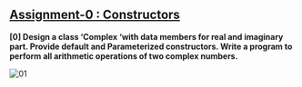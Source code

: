 ## [Assignment-0 : Constructors](https://github.com/shinchancode/Object-Oriented-Programming-Lab/tree/main/0%20Constructor)

**[0] Design a class ‘Complex ‘with data members for real and imaginary part. Provide default and Parameterized constructors. Write a program to perform all arithmetic operations of two complex numbers.**

![01](https://user-images.githubusercontent.com/72682683/131029345-9616ded3-ce74-41de-b4f3-d275aff7e767.png)
